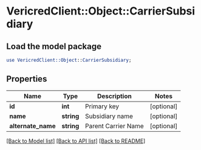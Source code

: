 # VericredClient::Object::CarrierSubsidiary

## Load the model package
```perl
use VericredClient::Object::CarrierSubsidiary;
```

## Properties
Name | Type | Description | Notes
------------ | ------------- | ------------- | -------------
**id** | **int** | Primary key | [optional] 
**name** | **string** | Subsidiary name | [optional] 
**alternate_name** | **string** | Parent Carrier Name | [optional] 

[[Back to Model list]](../README.md#documentation-for-models) [[Back to API list]](../README.md#documentation-for-api-endpoints) [[Back to README]](../README.md)



